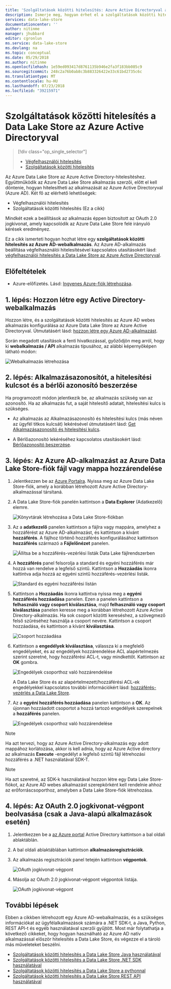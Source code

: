 ```yaml
---
title: 'Szolgáltatások közötti hitelesítés: Azure Active Directoryval a Data Lake Store |} A Microsoft Docs'
description: Ismerje meg, hogyan érhet el a szolgáltatások közötti hitelesítés a Data Lake Store az Azure Active Directoryval
services: data-lake-store
documentationcenter: ''
author: nitinme
manager: jhubbard
editor: cgronlun
ms.service: data-lake-store
ms.devlang: na
ms.topic: conceptual
ms.date: 05/29/2018
ms.author: nitinme
ms.openlocfilehash: 1e59ed093417d8761135b946e2fa3f183bb085c9
ms.sourcegitcommit: 248c2a76b0ab8c3b883326422e33c61bd2735c6c
ms.translationtype: MT
ms.contentlocale: hu-HU
ms.lasthandoff: 07/23/2018
ms.locfileid: "39215971"
---
```

# <a name="service-to-service-authentication-with-data-lake-store-using-azure-active-directory"></a>Szolgáltatások közötti hitelesítés a Data Lake Store az Azure Active Directoryval
> [!div class="op_single_selector"]
> * [Végfelhasználói hitelesítés](data-lake-store-end-user-authenticate-using-active-directory.md)
> * [Szolgáltatások közötti hitelesítés](data-lake-store-service-to-service-authenticate-using-active-directory.md)
> 
>  

Az Azure Data Lake Store az Azure Active Directory-hitelesítéshez. Együttműködik az Azure Data Lake Store alkalmazás szerzői, előtt el kell döntenie, hogyan hitelesítheti az alkalmazását az Azure Active Directoryval (Azure AD). Két fő az elérhető lehetőségek:

* Végfelhasználói hitelesítés 
* Szolgáltatások közötti hitelesítés (Ez a cikk) 

Mindkét ezek a beállítások az alkalmazás éppen biztosított az OAuth 2.0 jogkivonat, amely kapcsolódik az Azure Data Lake Store felé irányuló kérések eredményez.

Ez a cikk ismerteti hogyan hozhat létre egy **szolgáltatások közötti hitelesítés az Azure AD-webalkalmazás**. Az Azure AD-alkalmazás beállítása végfelhasználói hitelesítésével kapcsolatos utasításokért lásd: [végfelhasználói hitelesítés a Data Lake Store az Azure Active Directoryval](data-lake-store-end-user-authenticate-using-active-directory.md).

## <a name="prerequisites"></a>Előfeltételek
* Azure-előfizetés. Lásd: [Ingyenes Azure-fiók létrehozása](https://azure.microsoft.com/pricing/free-trial/).

## <a name="step-1-create-an-active-directory-web-application"></a>1. lépés: Hozzon létre egy Active Directory-webalkalmazás

Hozzon létre, és a szolgáltatások közötti hitelesítés az Azure AD webes alkalmazás konfigurálása az Azure Data Lake Store az Azure Active Directoryval. Útmutatásért lásd: [hozzon létre egy Azure AD-alkalmazást](../azure-resource-manager/resource-group-create-service-principal-portal.md).

Során megadott utasítások a fenti hivatkozással, győződjön meg arról, hogy ki **webalkalmazás / API** alkalmazás típusához, az alábbi képernyőképen látható módon:

![Webalkalmazás létrehozása](./media/data-lake-store-authenticate-using-active-directory/azure-active-directory-create-web-app.png "webes alkalmazás létrehozása")

## <a name="step-2-get-application-id-authentication-key-and-tenant-id"></a>2. lépés: Alkalmazásazonosítót, a hitelesítési kulcsot és a bérlői azonosító beszerzése
Ha programozott módon jelentkezik be, az alkalmazás szükség van az azonosító. Ha az alkalmazás fut, a saját hitelesítő adatait, hitelesítési kulcs is szükséges.

* Az alkalmazás az Alkalmazásazonosító és hitelesítési kulcs (más néven az ügyfél titkos kulcsát) lekérésével útmutatásért lásd: [Get Alkalmazásazonosító és hitelesítési kulcs](../azure-resource-manager/resource-group-create-service-principal-portal.md#get-application-id-and-authentication-key).

* A Bérlőazonosító lekéréséhez kapcsolatos utasításokért lásd: [Bérlőazonosító beszerzése](../azure-resource-manager/resource-group-create-service-principal-portal.md#get-tenant-id).

## <a name="step-3-assign-the-azure-ad-application-to-the-azure-data-lake-store-account-file-or-folder"></a>3. lépés: Az Azure AD-alkalmazást az Azure Data Lake Store-fiók fájl vagy mappa hozzárendelése


1. Jelentkezzen be az [Azure Portalra](https://portal.azure.com). Nyissa meg az Azure Data Lake Store-fiók, amely a korábban létrehozott Azure Active Directory-alkalmazással társítaná.
2. A Data Lake Store-fiók panelén kattintson a **Data Explorer** (Adatkezelő) elemre.
   
    ![Könyvtárak létrehozása a Data Lake Store-fiókban](./media/data-lake-store-authenticate-using-active-directory/adl.start.data.explorer.png "könyvtárak létrehozása a Data Lake-fiók")
3. Az a **adatkezelő** panelen kattintson a fájlra vagy mappára, amelyhez a hozzáférést az Azure AD-alkalmazást, és kattintson a kívánt **hozzáférés**. A fájlhoz történő hozzáférés konfigurálásához kattintson **hozzáférés** származó a **Fájlelőnézet** panelen.
   
    ![Állítsa be a hozzáférés-vezérlési listák Data Lake fájlrendszerben](./media/data-lake-store-authenticate-using-active-directory/adl.acl.1.png "beállítva hozzáférés-vezérlési listák Data Lake fájlrendszer")
4. A **hozzáférés** panel felsorolja a standard és egyéni hozzáférés már hozzá van rendelve a legfelső szintű. Kattintson a **Hozzáadás** ikonra kattintva adja hozzá az egyéni szintű hozzáférés-vezérlési listák.
   
    ![Standard és egyéni hozzáférési listán](./media/data-lake-store-authenticate-using-active-directory/adl.acl.2.png "szabványos és egyéni hozzáférési listázása")
5. Kattintson a **Hozzáadás** ikonra kattintva nyissa meg a **egyéni hozzáférés hozzáadása** panelen. Ezen a panelen kattintson a **felhasználó vagy csoport kiválasztása**, majd **felhasználó vagy csoport kiválasztása** panelen keresse meg a korábban létrehozott Azure Active Directory-alkalmazás. Ha sok csoport közötti kereséshez, a szövegmező felső szűréséhez használja a csoport nevére. Kattintson a csoport hozzáadása, és kattintson a kívánt **kiválasztása**.
   
    ![Csoport hozzáadása](./media/data-lake-store-authenticate-using-active-directory/adl.acl.3.png "csoport hozzáadása")
6. Kattintson a **engedélyek kiválasztása**, válassza ki a megfelelő engedélyeket, és az engedélyek hozzárendelése ACL alapértelmezés szerint szeretné, hogy hozzáférési ACL-t, vagy mindkettőt. Kattintson az **OK** gombra.
   
    ![Engedélyek csoporthoz való hozzárendelése](./media/data-lake-store-authenticate-using-active-directory/adl.acl.4.png "csoporthoz engedélyek hozzárendelése")
   
    A Data Lake Store és az alapértelmezett/hozzáférési ACL-ek engedélyekkel kapcsolatos további információkért lásd: [hozzáférés-vezérlés a Data Lake Store](data-lake-store-access-control.md).
7. Az a **egyéni hozzáférés hozzáadása** panelen kattintson a **OK**. Az újonnan hozzáadott csoportot a hozzá tartozó engedélyek szerepelnek a **hozzáférés** panelen.
   
    ![Engedélyek csoporthoz való hozzárendelése](./media/data-lake-store-authenticate-using-active-directory/adl.acl.5.png "csoporthoz engedélyek hozzárendelése")

> [!NOTE]
> Ha azt tervezi, hogy az Azure Active Directory-alkalmazás egy adott mappához korlátozása, akkor is kell adnia, hogy az Azure Active directory az alkalmazás **Execute** -engedélyt a legfelső szintű fájl létrehozási hozzáférés a .NET használatával SDK-T.

> [!NOTE]
> Ha azt szeretné, az SDK-k használatával hozzon létre egy Data Lake Store-fiókot, az Azure AD webes alkalmazást szerepkörként kell rendelnie ahhoz az erőforráscsoporthoz, amelyben a Data Lake Store-fiók létrehozása.
> 
>

## <a name="step-4-get-the-oauth-20-token-endpoint-only-for-java-based-applications"></a>4. lépés: Az OAuth 2.0 jogkivonat-végpont beolvasása (csak a Java-alapú alkalmazások esetén)

1. Jelentkezzen be a [az Azure portal](https://portal.azure.com) Active Directory kattintson a bal oldali ablaktáblán.

2. A bal oldali ablaktáblában kattintson **alkalmazásregisztrációk**.

3. Az alkalmazás regisztrációk panel tetején kattintson **végpontok**.

    ![OAuth jogkivonat-végpont](./media/data-lake-store-authenticate-using-active-directory/oauth-token-endpoint.png "OAuth jogkivonat-végpont")

4. Másolja az OAuth 2.0 jogkivonat-végpont végpontok listája.

    ![OAuth jogkivonat-végpont](./media/data-lake-store-authenticate-using-active-directory/oauth-token-endpoint-1.png "OAuth jogkivonat-végpont")   

## <a name="next-steps"></a>További lépések
Ebben a cikkben létrehozott egy Azure AD-webalkalmazás, és a szükséges információkat az ügyfélalkalmazások számára a .NET SDK-t, a Java, Python, REST API-t és egyéb használatával szerzői gyűjtött. Most már folytathatja a következő cikkeket, hogy hogyan használható az Azure AD natív alkalmazással először hitelesítés a Data Lake Store, és végezze el a tároló más műveleteket beszélni.

* [Szolgáltatások közötti hitelesítés a Data Lake Store Java használatával](data-lake-store-service-to-service-authenticate-java.md)
* [Szolgáltatások közötti hitelesítés a Data Lake Store .NET SDK használatával](data-lake-store-service-to-service-authenticate-net-sdk.md)
* [Szolgáltatások közötti hitelesítés a Data Lake Store a pythonnal](data-lake-store-service-to-service-authenticate-python.md)
* [Szolgáltatások közötti hitelesítés a Data Lake Store REST API használatával](data-lake-store-service-to-service-authenticate-rest-api.md)


